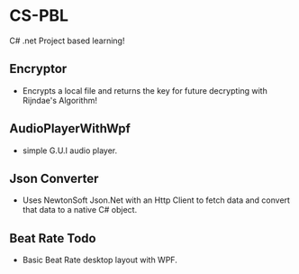 # CS-PBL
C# .net Project based learning!


## Encryptor 

- Encrypts a local file and returns the key for future decrypting with Rijndae's Algorithm!

## AudioPlayerWithWpf 
-  simple G.U.I audio player.

## Json Converter 

- Uses NewtonSoft Json.Net with an Http Client to fetch data and convert that data to a native C# object.


## Beat Rate Todo 

- Basic Beat Rate desktop layout with WPF.
